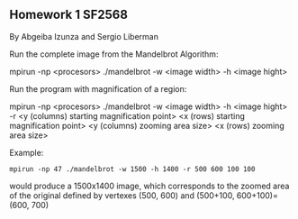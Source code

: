 Homework 1 SF2568
---
By Abgeiba Izunza and Sergio Liberman

Run the complete image from the Mandelbrot Algorithm:

mpirun -np \<procesors\> ./mandelbrot -w \<image width\> -h \<image hight\>

Run the program with magnification of a region:

mpirun -np \<procesors\> ./mandelbrot -w \<image width\> -h \<image hight\> -r \<y (columns) starting magnification point\> \<x (rows) starting magnification point\> \<y (columns) zooming area size\> \<x (rows) zooming area size\>

Example:

`mpirun -np 47 ./mandelbrot -w 1500 -h 1400 -r 500 600 100 100`

would produce a 1500x1400 image, which corresponds to the zoomed area of the original defined by vertexes (500, 600) and (500+100, 600+100)=(600, 700)
